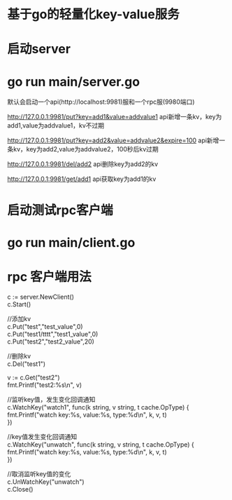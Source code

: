 # 基于go的轻量化key-value服务

# 启动server
# go run main/server.go  
默认会启动一个api(http://localhost:9981)服和一个rpc服(9980端口)

http://127.0.0.1:9981/put?key=add1&value=addvalue1
api新增一条kv，key为add1,value为addvalue1，kv不过期 

http://127.0.0.1:9981/put?key=add2&value=addvalue2&expire=100
api新增一条kv，key为add2,value为addvalue2，100秒后kv过期

http://127.0.0.1:9981/del/add2
api删除key为add2的kv

http://127.0.0.1:9981/get/add1
api获取key为add1的kv



# 启动测试rpc客户端
#  go run main/client.go  


# rpc 客户端用法
c := server.NewClient()  
c.Start()   

//添加kv  
c.Put("test","test_value",0)  
c.Put("test1/tttt","test1_value",0)  
c.Put("test2","test2_value",20)  

//删除kv  
c.Del("test1")  

v := c.Get("test2")  
fmt.Printf("test2:%s\n", v)  

//监听key值，发生变化回调通知  
c.WatchKey("watch1", func(k string, v string, t cache.OpType) {  
	fmt.Printf("watch key:%s, value:%s, type:%d\n", k, v, t)  
})  
  
//key值发生变化回调通知  
c.WatchKey("unwatch", func(k string, v string, t cache.OpType) {  
	fmt.Printf("watch key:%s, value:%s, type:%d\n", k, v, t)  
})  

//取消监听key值的变化  
c.UnWatchKey("unwatch")  
c.Close()  